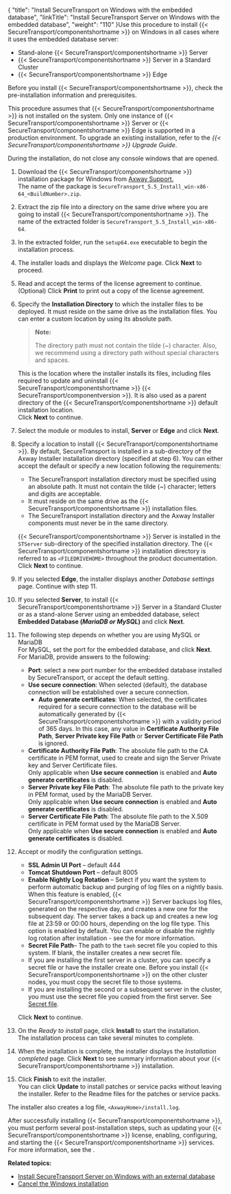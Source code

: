 {
    "title": "Install SecureTransport on Windows with the embedded database",
    "linkTitle": "Install SecureTransport Server on Windows with the embedded database",
    "weight": "110"
}Use this procedure to install {{< SecureTransport/componentshortname  >}} on Windows in all cases where it uses the embedded database server:

-   Stand-alone {{< SecureTransport/componentshortname >}} Server
-   {{< SecureTransport/componentshortname >}} Server in a Standard Cluster
-   {{< SecureTransport/componentshortname >}} Edge  

Before you install {{< SecureTransport/componentshortname  >}}, check the pre-installation information and prerequisites.

This procedure assumes that {{< SecureTransport/componentshortname  >}} is not installed on the system. Only one instance of {{< SecureTransport/componentshortname  >}} Server or {{< SecureTransport/componentshortname  >}} Edge is supported in a production environment. To upgrade an existing installation, refer to the *{{< SecureTransport/componentshortname  >}} Upgrade Guide*.

During the installation, do not close any console windows that are opened.

1.  Download the {{< SecureTransport/componentshortname >}} installation package for Windows from [Axway Support.](https://support.axway.com/)  
    The name of the package is `SecureTransport_5.5_Install_win-x86-64_<BuildNumber>.zip`.

2.  Extract the zip file into a directory on the same drive where you are going to install {{< SecureTransport/componentshortname >}}. The name of the extracted folder is `SecureTransport_5.5_Install_win-x86-64`.

3.  In the extracted folder, run the `setup64.exe` executable to begin the installation process.

4.  The installer loads and displays the *Welcome* page. Click **Next** to proceed.

5.  Read and accept the terms of the license agreement to continue.  
    (Optional) Click **Print** to print out a copy of the license agreement.

6.  Specify the **Installation Directory** to which the installer files to be deployed. It must reside on the same drive as the installation files. You can enter a custom location by using its absolute path.  

    > **Note:**
    >
    > The directory path must not contain the tilde (~) character. Also, we recommend using a directory path without special characters and spaces.

      
      
    This is the location where the installer installs its files, including files required to update and uninstall
    {{< SecureTransport/componentshortname >}} {{< SecureTransport/componentversion >}}. It is also used as a parent directory of the {{< SecureTransport/componentshortname >}} default installation location.  
    Click **Next** to continue.

7.  Select the module or modules to install, **Server** or **Edge** and click **Next**.

8.  Specify a location to install {{< SecureTransport/componentshortname >}}. By default, SecureTransport is installed in a sub-directory of the Axway Installer installation directory (specified at step 6). You can either accept the default or specify a new location following the requirements:  
    -   The SecureTransport installation directory must be specified using an absolute path. It must not contain the tilde (~) character; letters and digits are acceptable.
    -   It must reside on the same drive as the {{< SecureTransport/componentshortname >}} installation files.
    -   The SecureTransport installation directory and the Axway Installer components must never be in the same directory.

      
    {{< SecureTransport/componentshortname >}} Server is installed in the `STServer` sub-directory of the specified installation directory. The {{< SecureTransport/componentshortname >}} installation directory is referred to as `<FILEDRIVEHOME>` throughout the product documentation.  
    Click **Next** to continue.

9.  If you selected **Edge**, the installer displays another *Database settings* page. Continue with step 11.

10. If you selected **Server**, to install {{< SecureTransport/componentshortname >}} Server in a Standard Cluster or as a stand-alone Server using an embedded database, select **Embedded Database (*MariaDB or MySQL*)** and click **Next**.

11. The following step depends on whether you are using MySQL or MariaDB  
    For MySQL, set the port for the embedded database, and click **Next**.  
    For MariaDB, provide answers to the following:  
    -   **Port**: select a new port number for the embedded database installed by SecureTransport, or accept the default setting.
    -   **Use secure connection**: When selected (default), the database connection will be established over a secure connection.
        -   **Auto generate certificates**: When selected, the certificates required for a secure connection to the database will be automatically generated by {{< SecureTransport/componentshortname >}} with a validity period of 365 days. In this case, any value in **Certificate Authority File Path**, **Server Private key File Path** or **Server Certificate File Path** is ignored.
    -   **Certificate Authority File Path**: The absolute file path to the CA certificate in PEM format, used to create and sign the Server Private key and Server Certificate files.  
        Only applicable when **Use secure connection** is enabled and **Auto generate certificates** is disabled.
    -   **Server Private key File Path**: The absolute file path to the private key in PEM format, used by the MariaDB Server.  
        Only applicable when **Use secure connection** is enabled and **Auto generate certificates** is disabled.
    -   **Server Certificate File Path**: The absolute file path to the X.509 certificate in PEM format used by the MariaDB Server.  
        Only applicable when **Use secure connection** is enabled and **Auto generate certificates** is disabled.

12. Accept or modify the configuration settings.
    -   **SSL Admin UI Port** – default 444
    -   **Tomcat Shutdown Port** – default 8005
    -   **Enable Nightly Log Rotation** – Select if you want the system to perform automatic backup and purging of log files on a nightly basis. When this feature is enabled, {{< SecureTransport/componentshortname >}} Server backups log files, generated on the respective day, and creates a new one for the subsequent day. The server takes a back up and creates a new log file at 23:59 or 00:00 hours, depending on the log file type. This option is enabled by default. You can enable or disable the nightly log rotation after installation - see the for more information.
    -   **Secret File Path**– The path to the `taeh` secret file you copied to this system. If blank, the installer creates a new secret file.
    -   If you are installing the first server in a cluster, you can specify a secret file or have the installer create one. Before you install {{< SecureTransport/componentshortname >}} on the other cluster nodes, you must copy the secret file to those systems.
    -   If you are installing the second or a subsequent server in the cluster, you must use the secret file you copied from the first server. See [Secret file](../../../prereqs_overview/secret_file#beforeinstallst_3365039947_1107715).

      
    Click **Next** to continue.

13. On the *Ready to install* page, click **Install** to start the installation.  
    The installation process can take several minutes to complete.

14. When the installation is complete, the installer displays the *Installation completed* page. Click **Next** to see summary information about your {{< SecureTransport/componentshortname >}} installation.

15. Click **Finish** to exit the installer.  
    You can click **Update** to install patches or service packs without leaving the installer. Refer to the Readme files for the patches or service packs.

The installer also creates a log file, `<AxwayHome>/install.log`.

After successfully installing {{< SecureTransport/componentshortname  >}}, you must perform several post-installation steps, such as updating your {{< SecureTransport/componentshortname  >}} license, enabling, configuring, and starting the {{< SecureTransport/componentshortname  >}} services. For more information, see the .

**Related topics:**

-   [Install SecureTransport Server on Windows with an external database](../install_on_windows_with_external_database)
-   [Cancel the Windows installation](../cancel_windows_installation)
